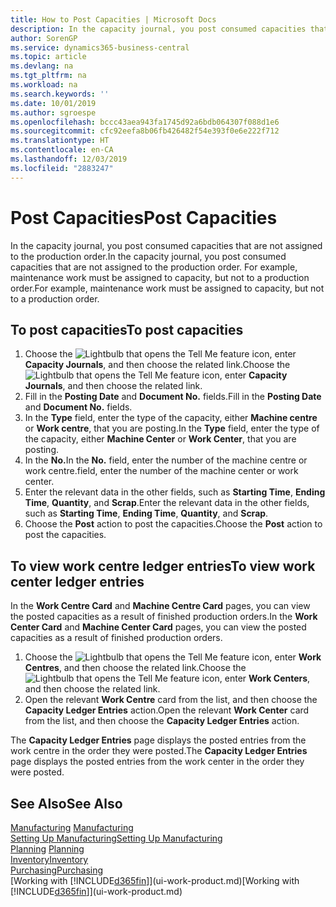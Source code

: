 ```yaml
---
title: How to Post Capacities | Microsoft Docs
description: In the capacity journal, you post consumed capacities that are not assigned to the production order. For example, maintenance work must be assigned to capacity, but not to a production order.
author: SorenGP
ms.service: dynamics365-business-central
ms.topic: article
ms.devlang: na
ms.tgt_pltfrm: na
ms.workload: na
ms.search.keywords: ''
ms.date: 10/01/2019
ms.author: sgroespe
ms.openlocfilehash: bccc43aea943fa1745d92a6bdb064307f088d1e6
ms.sourcegitcommit: cfc92eefa8b06fb426482f54e393f0e6e222f712
ms.translationtype: HT
ms.contentlocale: en-CA
ms.lasthandoff: 12/03/2019
ms.locfileid: "2883247"
---
```

# <a name="post-capacities"></a><span data-ttu-id="ac06d-104">Post Capacities</span><span class="sxs-lookup"><span data-stu-id="ac06d-104">Post Capacities</span></span>
<span data-ttu-id="ac06d-105">In the capacity journal, you post consumed capacities that are not assigned to the production order.</span><span class="sxs-lookup"><span data-stu-id="ac06d-105">In the capacity journal, you post consumed capacities that are not assigned to the production order.</span></span> <span data-ttu-id="ac06d-106">For example, maintenance work must be assigned to capacity, but not to a production order.</span><span class="sxs-lookup"><span data-stu-id="ac06d-106">For example, maintenance work must be assigned to capacity, but not to a production order.</span></span>  

## <a name="to-post-capacities"></a><span data-ttu-id="ac06d-107">To post capacities</span><span class="sxs-lookup"><span data-stu-id="ac06d-107">To post capacities</span></span>  
1.  <span data-ttu-id="ac06d-108">Choose the ![Lightbulb that opens the Tell Me feature](media/ui-search/search_small.png "Tell me what you want to do") icon, enter **Capacity Journals**, and then choose the related link.</span><span class="sxs-lookup"><span data-stu-id="ac06d-108">Choose the ![Lightbulb that opens the Tell Me feature](media/ui-search/search_small.png "Tell me what you want to do") icon, enter **Capacity Journals**, and then choose the related link.</span></span>  
2.  <span data-ttu-id="ac06d-109">Fill in the **Posting Date** and **Document No.** fields.</span><span class="sxs-lookup"><span data-stu-id="ac06d-109">Fill in the **Posting Date** and **Document No.** fields.</span></span>  
3.  <span data-ttu-id="ac06d-110">In the **Type** field, enter the type of the capacity, either **Machine centre** or **Work centre**, that you are posting.</span><span class="sxs-lookup"><span data-stu-id="ac06d-110">In the **Type** field, enter the type of the capacity, either **Machine Center** or **Work Center**, that you are posting.</span></span>  
4.  <span data-ttu-id="ac06d-111">In the **No.**</span><span class="sxs-lookup"><span data-stu-id="ac06d-111">In the **No.**</span></span> <span data-ttu-id="ac06d-112">field, enter the number of the machine centre or work centre.</span><span class="sxs-lookup"><span data-stu-id="ac06d-112">field, enter the number of the machine center or work center.</span></span>  
5.  <span data-ttu-id="ac06d-113">Enter the relevant data in the other fields, such as **Starting Time**, **Ending Time**, **Quantity**, and **Scrap**.</span><span class="sxs-lookup"><span data-stu-id="ac06d-113">Enter the relevant data in the other fields, such as **Starting Time**, **Ending Time**, **Quantity**, and **Scrap**.</span></span>  
6.  <span data-ttu-id="ac06d-114">Choose the **Post** action to post the capacities.</span><span class="sxs-lookup"><span data-stu-id="ac06d-114">Choose the **Post** action to post the capacities.</span></span>  

## <a name="to-view-work-center-ledger-entries"></a><span data-ttu-id="ac06d-115">To view work centre ledger entries</span><span class="sxs-lookup"><span data-stu-id="ac06d-115">To view work center ledger entries</span></span>  
<span data-ttu-id="ac06d-116">In the **Work Centre Card** and **Machine Centre Card** pages, you can view the posted capacities as a result of finished production orders.</span><span class="sxs-lookup"><span data-stu-id="ac06d-116">In the **Work Center Card** and **Machine Center Card** pages, you can view the posted capacities as a result of finished production orders.</span></span>    
1.  <span data-ttu-id="ac06d-117">Choose the ![Lightbulb that opens the Tell Me feature](media/ui-search/search_small.png "Tell me what you want to do") icon, enter **Work Centres**, and then choose the related link.</span><span class="sxs-lookup"><span data-stu-id="ac06d-117">Choose the ![Lightbulb that opens the Tell Me feature](media/ui-search/search_small.png "Tell me what you want to do") icon, enter **Work Centers**, and then choose the related link.</span></span>  
2.  <span data-ttu-id="ac06d-118">Open the relevant **Work Centre** card from the list, and then choose the **Capacity Ledger Entries** action.</span><span class="sxs-lookup"><span data-stu-id="ac06d-118">Open the relevant **Work Center** card from the list, and then choose the **Capacity Ledger Entries** action.</span></span>  

<span data-ttu-id="ac06d-119">The **Capacity Ledger Entries** page displays the posted entries from the work centre in the order they were posted.</span><span class="sxs-lookup"><span data-stu-id="ac06d-119">The **Capacity Ledger Entries** page displays the posted entries from the work center in the order they were posted.</span></span>   

## <a name="see-also"></a><span data-ttu-id="ac06d-120">See Also</span><span class="sxs-lookup"><span data-stu-id="ac06d-120">See Also</span></span>  
<span data-ttu-id="ac06d-121">[Manufacturing](production-manage-manufacturing.md)  </span><span class="sxs-lookup"><span data-stu-id="ac06d-121">[Manufacturing](production-manage-manufacturing.md)  </span></span>  
[<span data-ttu-id="ac06d-122">Setting Up Manufacturing</span><span class="sxs-lookup"><span data-stu-id="ac06d-122">Setting Up Manufacturing</span></span>](production-configure-production-processes.md)  
<span data-ttu-id="ac06d-123">[Planning](production-planning.md)    </span><span class="sxs-lookup"><span data-stu-id="ac06d-123">[Planning](production-planning.md)    </span></span>  
[<span data-ttu-id="ac06d-124">Inventory</span><span class="sxs-lookup"><span data-stu-id="ac06d-124">Inventory</span></span>](inventory-manage-inventory.md)  
[<span data-ttu-id="ac06d-125">Purchasing</span><span class="sxs-lookup"><span data-stu-id="ac06d-125">Purchasing</span></span>](purchasing-manage-purchasing.md)  
<span data-ttu-id="ac06d-126">[Working with [!INCLUDE[d365fin](includes/d365fin_md.md)]](ui-work-product.md)</span><span class="sxs-lookup"><span data-stu-id="ac06d-126">[Working with [!INCLUDE[d365fin](includes/d365fin_md.md)]](ui-work-product.md)</span></span>
